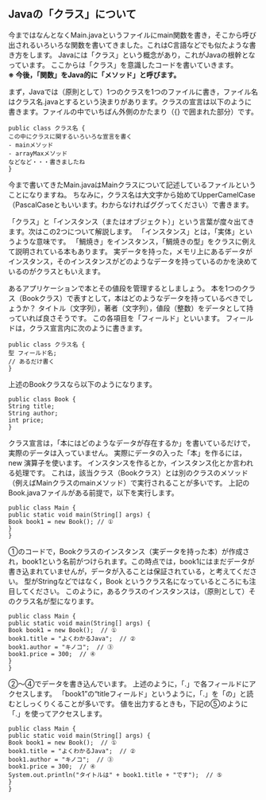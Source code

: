 ## Javaの「クラス」について

今まではなんとなくMain.javaというファイルにmain関数を書き，そこから呼び出されるいろいろな関数を書いてきました。これはC言語などでも似たような書き方をします。
Javaには「クラス」という概念があり，これがJavaの根幹となっています。
ここからは「クラス」を意識したコードを書いていきます。  
**※ 今後，「関数」をJava的に「メソッド」と呼びます。**

まず，Javaでは（原則として）1つのクラスを1つのファイルに書き，ファイル名はクラス名.javaとするという決まりがあります。クラスの宣言は以下のように書きます。ファイルの中でいちばん外側のかたまり（{} で囲まれた部分）です。
```
public class クラス名 {
この中にクラスに関するいろいろな宣言を書く
- mainメソッド
- arrayMaxメソッド
などなど・・・書きましたね
}
```
今まで書いてきたMain.javaはMainクラスについて記述しているファイルということになりますね。
ちなみに，クラス名は大文字から始めてUpperCamelCase（PascalCaseともいいます。わからなければググってください）で書きます。

「クラス」と「インスタンス（またはオブジェクト）」という言葉が度々出てきます。次はこの2つについて解説します。
「インスタンス」とは，「実体」というような意味です。
「鯛焼き」をインスタンス，「鯛焼きの型」をクラスに例えて説明されている本もあります。
実データを持った，メモリ上にあるデータがインスタンス，そのインスタンスがどのようなデータを持っているのかを決めているのがクラスともいえます。

あるアプリケーションで本とその値段を管理するとしましょう。
本を1つのクラス（Bookクラス）で表すとして，本はどのようなデータを持っているべきでしょうか？
タイトル（文字列），著者（文字列），値段（整数）をデータとして持っていれば良さそうです。
この各項目を「フィールド」といいます。
フィールドは，クラス宣言内に次のように書きます。
```
public class クラス名 {
型 フィールド名;
// あるだけ書く
}
```
上述のBookクラスなら以下のようになります。
```
public class Book {
String title;
String author;
int price;
}
```

クラス宣言は，「本にはどのようなデータが存在するか」を書いているだけで，実際のデータは入っていません。
実際にデータの入った「本」を作るには，new 演算子を使います。
インスタンスを作るとか，インスタンス化とか言われる処理です。
これは，該当クラス（Bookクラス）とは別のクラスのメソッド（例えばMainクラスのmainメソッド）で実行されることが多いです。
上記のBook.javaファイルがある前提で，以下を実行します。
```
public class Main {
public static void main(String[] args) {
Book book1 = new Book(); // ①
}
}
```
①のコードで，Bookクラスのインスタンス（実データを持った本）が作成され，book1という名前がつけられます。この時点では，book1にはまだデータが書き込まれていませんが，データが入ることは保証されている，と考えてください。
型がStringなどではなく，Book というクラス名になっているところにも注目してください。
このように，あるクラスのインスタンスは，（原則として）そのクラス名が型になります。
```
public class Main {
public static void main(String[] args) {
Book book1 = new Book();  // ①
book1.title = "よくわかるJava";  // ②
book1.author = "キノコ";  // ③
book1.price = 300;  // ④
}
}
```

②〜④でデータを書き込んでいます。
上述のように，「.」で各フィールドにアクセスします。
「book1”の“titleフィールド」というように，「.」を「の」と読むとしっくりくることが多いです。
値を出力するときも，下記の⑤のように「.」を使ってアクセスします。
```
public class Main {
public static void main(String[] args) {
Book book1 = new Book();  // ①
book1.title = "よくわかるJava";  // ②
book1.author = "キノコ";  // ③
book1.price = 300;  // ④
System.out.println("タイトルは" + book1.title + "です");  // ⑤
}
}
```